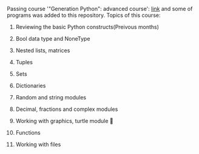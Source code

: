 Passing course '"Generation Python": advanced course': [link](https://stepik.org/course/68343/syllabus) and some of programs was added to this repository. Topics of this course:

1) Reviewing the basic Python constructs(Preivous months)

2) Bool data type and NoneType

3) Nested lists, matrices

4) Tuples

5) Sets

6) Dictionaries

7) Random and string modules

8) Decimal, fractions and complex modules

9) Working with graphics, turtle module 🐢

10) Functions

11) Working with files
